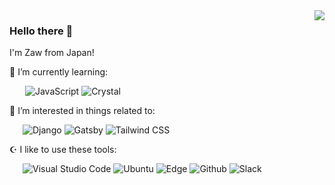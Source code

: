 <a href="https://github.com/anuraghazra/github-readme-stats">
  <img align="right" src="https://github-readme-stats.vercel.app/api/top-langs/?username=zoniha&theme=omni&langs_count=7&show_icons=true&hide_border=true&count_private=true&hide=css,html,jupyter%20notebook,less" />
</a>

### Hello there 👋

I'm Zaw from Japan!

🌱 I’m currently learning:

&ensp;&ensp;&ensp; ![JavaScript](https://img.shields.io/badge/-JavaScript-F7DF1E?style=flat&logo=JavaScript&logoColor=000) ![Crystal](https://img.shields.io/badge/-Crystal-000?style=flat&logo=Crystal)

🌌 I’m interested in things related to:

&ensp;&ensp;&ensp;![Django](https://img.shields.io/badge/-Django-092E20?style=flat&logo=Django) ![Gatsby](https://img.shields.io/badge/-Gatsby-663399?style=flat&logo=Gatsby) ![Tailwind CSS](https://img.shields.io/badge/-Tailwind%20CSS-38B2AC?style=flat&logo=Tailwind%20CSS&logoColor=fff)

☪️ I like to use these  tools:

&ensp;&ensp;&ensp;![Visual Studio Code](https://img.shields.io/badge/-Visual%20Studio%20Code-007ACC?style=flat&logo=Visual%20Studio%20Code&logoColor=fff) ![Ubuntu](https://img.shields.io/badge/-Ubuntu-E95420?style=flat&logo=Ubuntu&logoColor=fff) ![Edge](https://img.shields.io/badge/-Microsoft%20Edge-0078D7?style=flat&logo=Microsoft%20Edge) ![Github](https://img.shields.io/badge/-Github-181717?style=flat&logo=Github&logoColor=fff) ![Slack](https://img.shields.io/badge/-Slack-4A154B?style=flat&logo=Slack&logoColor=&color=460e44)
